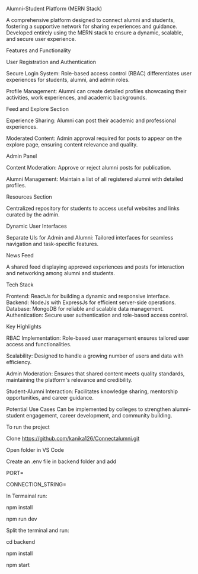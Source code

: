 Alumni-Student Platform (MERN Stack) 

A comprehensive platform designed to connect alumni and students, fostering a supportive network for sharing experiences and guidance. Developed entirely using the MERN stack to ensure a dynamic, scalable, and secure user experience.


Features and Functionality


User Registration and Authentication

Secure Login System: Role-based access control (RBAC) differentiates user experiences for students, alumni, and admin roles.

Profile Management: Alumni can create detailed profiles showcasing their activities, work experiences, and academic backgrounds.


Feed and Explore Section

Experience Sharing: Alumni can post their academic and professional experiences.

Moderated Content: Admin approval required for posts to appear on the explore page, ensuring content relevance and quality.


Admin Panel

Content Moderation: Approve or reject alumni posts for publication.

Alumni Management: Maintain a list of all registered alumni with detailed profiles.


Resources Section

Centralized repository for students to access useful websites and links curated by the admin.


Dynamic User Interfaces

Separate UIs for Admin and Alumni: Tailored interfaces for seamless navigation and task-specific features.


News Feed

A shared feed displaying approved experiences and posts for interaction and networking among alumni and students.


Tech Stack

Frontend: ReactJs for building a dynamic and responsive interface.
Backend: NodeJs with ExpressJs for efficient server-side operations.
Database: MongoDB for reliable and scalable data management.
Authentication: Secure user authentication and role-based access control.


Key Highlights

RBAC Implementation: Role-based user management ensures tailored user access and functionalities.

Scalability: Designed to handle a growing number of users and data with efficiency.

Admin Moderation: Ensures that shared content meets quality standards, maintaining the platform's relevance and credibility.

Student-Alumni Interaction: Facilitates knowledge sharing, mentorship opportunities, and career guidance.


Potential Use Cases
Can be implemented by colleges to strengthen alumni-student engagement, career development, and community building.



To run the project


Clone https://github.com/kanika126/Connectalumni.git


Open folder in VS Code



Create an .env file in backend folder and add 


PORT=


CONNECTION_STRING=



In Termainal run:


npm install


npm run dev



Split the terminal and run:


cd backend


npm install


npm start



